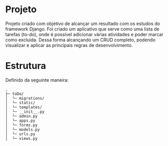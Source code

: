 # Projeto

Projeto criado com objetivo de alcançar um resultado com os estudos do framework Django.
Foi criado um aplicativo que serve como uma lista de tarefas (to-do), onde é possível adicionar várias atividades e poder marcar como excluída. Dessa forma alcançando um CRUD completo, podendo visualizar e aplicar as principais regras de desenvolvimento.

# Estrutura

Definido da seguinte maneira:

```
.
├─ toDo/
│  └─ migrations/
│  └─ static/
│  └─ templates/
│  └─ __init__.py
│  └─ admin.py
│  └─ apps.py
│  └─ forms.py
│  └─ models.py
│  └─ urls.py
│  └─ views.py
```